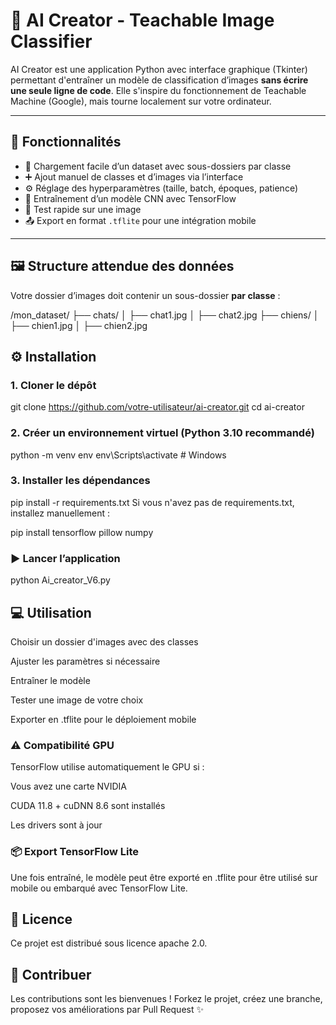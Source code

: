 # 🧠 AI Creator - Teachable Image Classifier

AI Creator est une application Python avec interface graphique (Tkinter) permettant d'entraîner un modèle de classification d’images **sans écrire une seule ligne de code**. Elle s'inspire du fonctionnement de Teachable Machine (Google), mais tourne localement sur votre ordinateur.

---

## 🚀 Fonctionnalités

- 📂 Chargement facile d’un dataset avec sous-dossiers par classe
- ➕ Ajout manuel de classes et d’images via l’interface
- ⚙️ Réglage des hyperparamètres (taille, batch, époques, patience)
- 🧠 Entraînement d’un modèle CNN avec TensorFlow
- 🧪 Test rapide sur une image
- 📤 Export en format `.tflite` pour une intégration mobile

---

## 🖼️ Structure attendue des données

Votre dossier d’images doit contenir un sous-dossier **par classe** :

/mon_dataset/
├── chats/
│ ├── chat1.jpg
│ ├── chat2.jpg
├── chiens/
│ ├── chien1.jpg
│ ├── chien2.jpg


## ⚙️ Installation

### 1. Cloner le dépôt


git clone https://github.com/votre-utilisateur/ai-creator.git
cd ai-creator

### 2. Créer un environnement virtuel (Python 3.10 recommandé)

python -m venv env
env\Scripts\activate  # Windows
### 3. Installer les dépendances

pip install -r requirements.txt
Si vous n'avez pas de requirements.txt, installez manuellement :

pip install tensorflow pillow numpy
### ▶️ Lancer l’application

python Ai_creator_V6.py
## 💻 Utilisation
Choisir un dossier d'images avec des classes

Ajuster les paramètres si nécessaire

Entraîner le modèle

Tester une image de votre choix

Exporter en .tflite pour le déploiement mobile

### ⚠️ Compatibilité GPU
TensorFlow utilise automatiquement le GPU si :

Vous avez une carte NVIDIA

CUDA 11.8 + cuDNN 8.6 sont installés

Les drivers sont à jour

### 📦 Export TensorFlow Lite
Une fois entraîné, le modèle peut être exporté en .tflite pour être utilisé sur mobile ou embarqué avec TensorFlow Lite.

## 📄 Licence
Ce projet est distribué sous licence apache 2.0.

## 🤝 Contribuer
Les contributions sont les bienvenues !
Forkez le projet, créez une branche, proposez vos améliorations par Pull Request ✨
